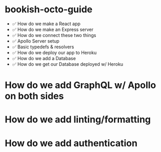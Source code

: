 # bookish-octo-guide

- ✅ How do we make a React app
- ✅ How do we make an Express server
- ✅ How do we connect these two things
- ✅ Apollo Server setup
- ✅ Basic typedefs & resolvers
- ✅ How do we deploy our app to Heroku
- ✅ How do we add a Database
- ✅ How do we get our Database deployed w/ Heroku

# How do we add GraphQL w/ Apollo on both sides

# How do we add linting/formatting

# How do we add authentication
